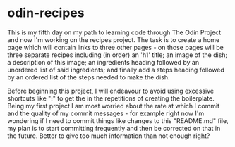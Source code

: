 # odin-recipes
This is my fifth day on my path to learning code through The Odin Project and now I'm working on the recipes project.
The task is to create a home page which will contain links to three other pages - on those pages will be three separate recipes including (in order) an 'h1' title;  an image of the dish; a description of this image; an ingredients heading followed by an unordered list of said ingredients; and finally add a steps heading followed by an ordered list of the steps needed to make the dish.

Before beginning this project, I will endeavour to avoid using excessive shortcuts like "!" to get the in the repetitions of creating the boilerplate. 
Being my first project I am most worried about the rate at which I commit and the quality of my commit messages - for example right now I'm wondering if I need to commit things like changes to this "README.md" file, my plan is to start committing frequently and then be corrected on that in the future. 
Better to give too much information than not enough right?